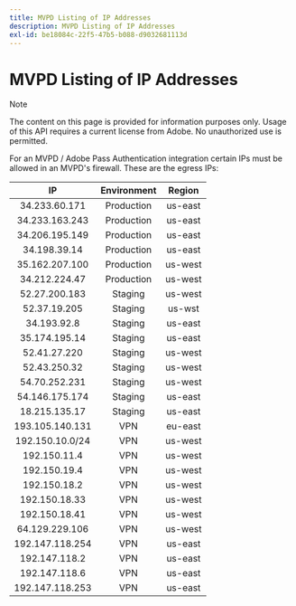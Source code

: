 ```yaml
---
title: MVPD Listing of IP Addresses
description: MVPD Listing of IP Addresses
exl-id: be18084c-22f5-47b5-b088-d9032681113d
---
```

# MVPD Listing of IP Addresses

>[!NOTE]
>
>The content on this page is provided for information purposes only. Usage of this API requires a current license from Adobe. No unauthorized use is permitted.

For an MVPD / Adobe Pass Authentication integration certain IPs must be allowed in an MVPD's firewall. These are the egress IPs:

| IP              | Environment | Region  |
| :-------------: | :---------: | :-----: |
| 34.233.60.171   | Production  | us-east |
| 34.233.163.243  | Production  | us-east |
| 34.206.195.149  | Production  | us-east |
| 34.198.39.14    | Production  | us-east |
| 35.162.207.100  | Production  | us-west |
| 34.212.224.47   | Production  | us-west |
| 52.27.200.183   | Staging     | us-west |
| 52.37.19.205    | Staging     | us-wst  |
| 34.193.92.8     | Staging     | us-east |
| 35.174.195.14   | Staging     | us-east |
| 52.41.27.220    | Staging     | us-west |
| 52.43.250.32    | Staging     | us-west |
| 54.70.252.231   | Staging     | us-west |
| 54.146.175.174  | Staging     | us-east |
| 18.215.135.17   | Staging     | us-east |
| 193.105.140.131 | VPN         | eu-east |
| 192.150.10.0/24 | VPN         | us-west |
| 192.150.11.4    | VPN         | us-west |
| 192.150.19.4    | VPN         | us-west |
| 192.150.18.2    | VPN         | us-west |
| 192.150.18.33   | VPN         | us-west |
| 192.150.18.41   | VPN         | us-west |
| 64.129.229.106  | VPN         | us-west |
| 192.147.118.254 | VPN         | us-east |
| 192.147.118.2   | VPN         | us-east |
| 192.147.118.6   | VPN         | us-east |
| 192.147.118.253 | VPN         | us-east |
